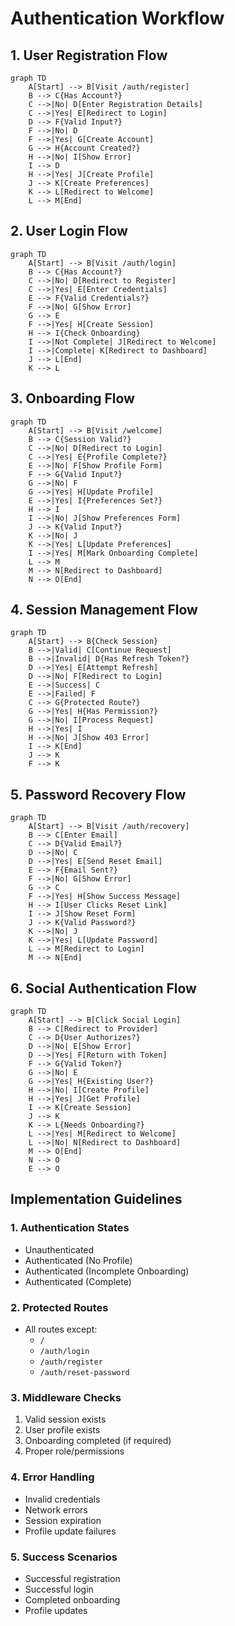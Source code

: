 # Authentication Workflow

## 1. User Registration Flow

```mermaid
graph TD
    A[Start] --> B[Visit /auth/register]
    B --> C{Has Account?}
    C -->|No| D[Enter Registration Details]
    C -->|Yes| E[Redirect to Login]
    D --> F{Valid Input?}
    F -->|No| D
    F -->|Yes| G[Create Account]
    G --> H{Account Created?}
    H -->|No| I[Show Error]
    I --> D
    H -->|Yes| J[Create Profile]
    J --> K[Create Preferences]
    K --> L[Redirect to Welcome]
    L --> M[End]
```

## 2. User Login Flow

```mermaid
graph TD
    A[Start] --> B[Visit /auth/login]
    B --> C{Has Account?}
    C -->|No| D[Redirect to Register]
    C -->|Yes| E[Enter Credentials]
    E --> F{Valid Credentials?}
    F -->|No| G[Show Error]
    G --> E
    F -->|Yes| H[Create Session]
    H --> I{Check Onboarding}
    I -->|Not Complete| J[Redirect to Welcome]
    I -->|Complete| K[Redirect to Dashboard]
    J --> L[End]
    K --> L
```

## 3. Onboarding Flow

```mermaid
graph TD
    A[Start] --> B[Visit /welcome]
    B --> C{Session Valid?}
    C -->|No| D[Redirect to Login]
    C -->|Yes| E{Profile Complete?}
    E -->|No| F[Show Profile Form]
    F --> G{Valid Input?}
    G -->|No| F
    G -->|Yes| H[Update Profile]
    E -->|Yes| I{Preferences Set?}
    H --> I
    I -->|No| J[Show Preferences Form]
    J --> K{Valid Input?}
    K -->|No| J
    K -->|Yes| L[Update Preferences]
    I -->|Yes| M[Mark Onboarding Complete]
    L --> M
    M --> N[Redirect to Dashboard]
    N --> O[End]
```

## 4. Session Management Flow

```mermaid
graph TD
    A[Start] --> B{Check Session}
    B -->|Valid| C[Continue Request]
    B -->|Invalid| D{Has Refresh Token?}
    D -->|Yes| E[Attempt Refresh]
    D -->|No| F[Redirect to Login]
    E -->|Success| C
    E -->|Failed| F
    C --> G{Protected Route?}
    G -->|Yes| H{Has Permission?}
    G -->|No| I[Process Request]
    H -->|Yes| I
    H -->|No| J[Show 403 Error]
    I --> K[End]
    J --> K
    F --> K
```

## 5. Password Recovery Flow

```mermaid
graph TD
    A[Start] --> B[Visit /auth/recovery]
    B --> C[Enter Email]
    C --> D{Valid Email?}
    D -->|No| C
    D -->|Yes| E[Send Reset Email]
    E --> F{Email Sent?}
    F -->|No| G[Show Error]
    G --> C
    F -->|Yes| H[Show Success Message]
    H --> I[User Clicks Reset Link]
    I --> J[Show Reset Form]
    J --> K{Valid Password?}
    K -->|No| J
    K -->|Yes| L[Update Password]
    L --> M[Redirect to Login]
    M --> N[End]
```

## 6. Social Authentication Flow

```mermaid
graph TD
    A[Start] --> B[Click Social Login]
    B --> C[Redirect to Provider]
    C --> D{User Authorizes?}
    D -->|No| E[Show Error]
    D -->|Yes| F[Return with Token]
    F --> G{Valid Token?}
    G -->|No| E
    G -->|Yes| H{Existing User?}
    H -->|No| I[Create Profile]
    H -->|Yes| J[Get Profile]
    I --> K[Create Session]
    J --> K
    K --> L{Needs Onboarding?}
    L -->|Yes| M[Redirect to Welcome]
    L -->|No| N[Redirect to Dashboard]
    M --> O[End]
    N --> O
    E --> O
```

## Implementation Guidelines

### 1. Authentication States
- Unauthenticated
- Authenticated (No Profile)
- Authenticated (Incomplete Onboarding)
- Authenticated (Complete)

### 2. Protected Routes
- All routes except:
  - `/`
  - `/auth/login`
  - `/auth/register`
  - `/auth/reset-password`

### 3. Middleware Checks
1. Valid session exists
2. User profile exists
3. Onboarding completed (if required)
4. Proper role/permissions

### 4. Error Handling
- Invalid credentials
- Network errors
- Session expiration
- Profile update failures

### 5. Success Scenarios
- Successful registration
- Successful login
- Completed onboarding
- Profile updates
